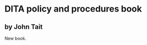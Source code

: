 DITA policy and procedures book
===============================

by John Tait
------------

New book.
